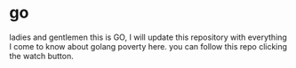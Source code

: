 # go
ladies and gentlemen this is GO, I will update this repository with everything I come to know about golang poverty here. you can follow this repo clicking the watch button.
